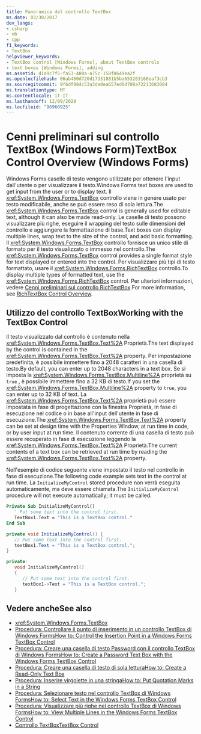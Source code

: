 ```yaml
---
title: Panoramica del controllo TextBox
ms.date: 03/30/2017
dev_langs:
- csharp
- vb
- cpp
f1_keywords:
- TextBox
helpviewer_keywords:
- TextBox control [Windows Forms], about TextBox controls
- text boxes [Windows Forms], adding
ms.assetid: d1a9c7f5-fa53-480a-a75c-158f8649ea2f
ms.openlocfilehash: 06ab460d720d17331881b5ba653263160eaf3cb3
ms.sourcegitcommit: 9f6df084c53a3da0ea657ed0d708a72213683084
ms.translationtype: MT
ms.contentlocale: it-IT
ms.lasthandoff: 12/09/2020
ms.locfileid: "96960925"
---
```

# <a name="textbox-control-overview-windows-forms"></a><span data-ttu-id="6e5ab-102">Cenni preliminari sul controllo TextBox (Windows Form)</span><span class="sxs-lookup"><span data-stu-id="6e5ab-102">TextBox Control Overview (Windows Forms)</span></span>
<span data-ttu-id="6e5ab-103">Windows Forms caselle di testo vengono utilizzate per ottenere l'input dall'utente o per visualizzare il testo.</span><span class="sxs-lookup"><span data-stu-id="6e5ab-103">Windows Forms text boxes are used to get input from the user or to display text.</span></span> <span data-ttu-id="6e5ab-104">Il <xref:System.Windows.Forms.TextBox> controllo viene in genere usato per testo modificabile, anche se può essere reso di sola lettura.</span><span class="sxs-lookup"><span data-stu-id="6e5ab-104">The <xref:System.Windows.Forms.TextBox> control is generally used for editable text, although it can also be made read-only.</span></span> <span data-ttu-id="6e5ab-105">Le caselle di testo possono visualizzare più righe, eseguire il wrapping del testo sulle dimensioni del controllo e aggiungere la formattazione di base.</span><span class="sxs-lookup"><span data-stu-id="6e5ab-105">Text boxes can display multiple lines, wrap text to the size of the control, and add basic formatting.</span></span> <span data-ttu-id="6e5ab-106">Il <xref:System.Windows.Forms.TextBox> controllo fornisce un unico stile di formato per il testo visualizzato o immesso nel controllo.</span><span class="sxs-lookup"><span data-stu-id="6e5ab-106">The <xref:System.Windows.Forms.TextBox> control provides a single format style for text displayed or entered into the control.</span></span> <span data-ttu-id="6e5ab-107">Per visualizzare più tipi di testo formattato, usare il <xref:System.Windows.Forms.RichTextBox> controllo.</span><span class="sxs-lookup"><span data-stu-id="6e5ab-107">To display multiple types of formatted text, use the <xref:System.Windows.Forms.RichTextBox> control.</span></span> <span data-ttu-id="6e5ab-108">Per ulteriori informazioni, vedere [Cenni preliminari sul controllo RichTextBox](richtextbox-control-overview-windows-forms.md).</span><span class="sxs-lookup"><span data-stu-id="6e5ab-108">For more information, see [RichTextBox Control Overview](richtextbox-control-overview-windows-forms.md).</span></span>  
  
## <a name="working-with-the-textbox-control"></a><span data-ttu-id="6e5ab-109">Utilizzo del controllo TextBox</span><span class="sxs-lookup"><span data-stu-id="6e5ab-109">Working with the TextBox Control</span></span>  
 <span data-ttu-id="6e5ab-110">Il testo visualizzato dal controllo è contenuto nella <xref:System.Windows.Forms.TextBox.Text%2A> Proprietà.</span><span class="sxs-lookup"><span data-stu-id="6e5ab-110">The text displayed by the control is contained in the <xref:System.Windows.Forms.TextBox.Text%2A> property.</span></span> <span data-ttu-id="6e5ab-111">Per impostazione predefinita, è possibile immettere fino a 2048 caratteri in una casella di testo.</span><span class="sxs-lookup"><span data-stu-id="6e5ab-111">By default, you can enter up to 2048 characters in a text box.</span></span> <span data-ttu-id="6e5ab-112">Se si imposta la <xref:System.Windows.Forms.TextBox.Multiline%2A> proprietà su `true` , è possibile immettere fino a 32 KB di testo.</span><span class="sxs-lookup"><span data-stu-id="6e5ab-112">If you set the <xref:System.Windows.Forms.TextBox.Multiline%2A> property to `true`, you can enter up to 32 KB of text.</span></span> <span data-ttu-id="6e5ab-113">La <xref:System.Windows.Forms.TextBox.Text%2A> proprietà può essere impostata in fase di progettazione con la finestra Proprietà, in fase di esecuzione nel codice o in base all'input dell'utente in fase di esecuzione.</span><span class="sxs-lookup"><span data-stu-id="6e5ab-113">The <xref:System.Windows.Forms.TextBox.Text%2A> property can be set at design time with the Properties Window, at run time in code, or by user input at run time.</span></span> <span data-ttu-id="6e5ab-114">Il contenuto corrente di una casella di testo può essere recuperato in fase di esecuzione leggendo la <xref:System.Windows.Forms.TextBox.Text%2A> Proprietà.</span><span class="sxs-lookup"><span data-stu-id="6e5ab-114">The current contents of a text box can be retrieved at run time by reading the <xref:System.Windows.Forms.TextBox.Text%2A> property.</span></span>  
  
 <span data-ttu-id="6e5ab-115">Nell'esempio di codice seguente viene impostato il testo nel controllo in fase di esecuzione.</span><span class="sxs-lookup"><span data-stu-id="6e5ab-115">The following code example sets text in the control at run time.</span></span> <span data-ttu-id="6e5ab-116">La `InitializeMyControl` stored procedure non verrà eseguita automaticamente, ma deve essere chiamata.</span><span class="sxs-lookup"><span data-stu-id="6e5ab-116">The `InitializeMyControl` procedure will not execute automatically; it must be called.</span></span>  
  
```vb  
Private Sub InitializeMyControl()  
   ' Put some text into the control first.  
   TextBox1.Text = "This is a TextBox control."  
End Sub  
```  
  
```csharp  
private void InitializeMyControl() {  
   // Put some text into the control first.  
   textBox1.Text = "This is a TextBox control.";  
}  
```  
  
```cpp  
private:  
   void InitializeMyControl()  
   {  
      // Put some text into the control first.  
      textBox1->Text = "This is a TextBox control.";  
   }  
```  
  
## <a name="see-also"></a><span data-ttu-id="6e5ab-117">Vedere anche</span><span class="sxs-lookup"><span data-stu-id="6e5ab-117">See also</span></span>

- <xref:System.Windows.Forms.TextBox>
- [<span data-ttu-id="6e5ab-118">Procedura: Controllare il punto di inserimento in un controllo TextBox di Windows Forms</span><span class="sxs-lookup"><span data-stu-id="6e5ab-118">How to: Control the Insertion Point in a Windows Forms TextBox Control</span></span>](how-to-control-the-insertion-point-in-a-windows-forms-textbox-control.md)
- [<span data-ttu-id="6e5ab-119">Procedura: Creare una casella di testo Password con il controllo TextBox di Windows Forms</span><span class="sxs-lookup"><span data-stu-id="6e5ab-119">How to: Create a Password Text Box with the Windows Forms TextBox Control</span></span>](how-to-create-a-password-text-box-with-the-windows-forms-textbox-control.md)
- [<span data-ttu-id="6e5ab-120">Procedura: Creare una casella di testo di sola lettura</span><span class="sxs-lookup"><span data-stu-id="6e5ab-120">How to: Create a Read-Only Text Box</span></span>](how-to-create-a-read-only-text-box-windows-forms.md)
- [<span data-ttu-id="6e5ab-121">Procedura: Inserire virgolette in una stringa</span><span class="sxs-lookup"><span data-stu-id="6e5ab-121">How to: Put Quotation Marks in a String</span></span>](how-to-put-quotation-marks-in-a-string-windows-forms.md)
- [<span data-ttu-id="6e5ab-122">Procedura: Selezionare testo nel controllo TextBox di Windows Forms</span><span class="sxs-lookup"><span data-stu-id="6e5ab-122">How to: Select Text in the Windows Forms TextBox Control</span></span>](how-to-select-text-in-the-windows-forms-textbox-control.md)
- [<span data-ttu-id="6e5ab-123">Procedura: Visualizzare più righe nel controllo TextBox di Windows Forms</span><span class="sxs-lookup"><span data-stu-id="6e5ab-123">How to: View Multiple Lines in the Windows Forms TextBox Control</span></span>](how-to-view-multiple-lines-in-the-windows-forms-textbox-control.md)
- [<span data-ttu-id="6e5ab-124">Controllo TextBox</span><span class="sxs-lookup"><span data-stu-id="6e5ab-124">TextBox Control</span></span>](textbox-control-windows-forms.md)
